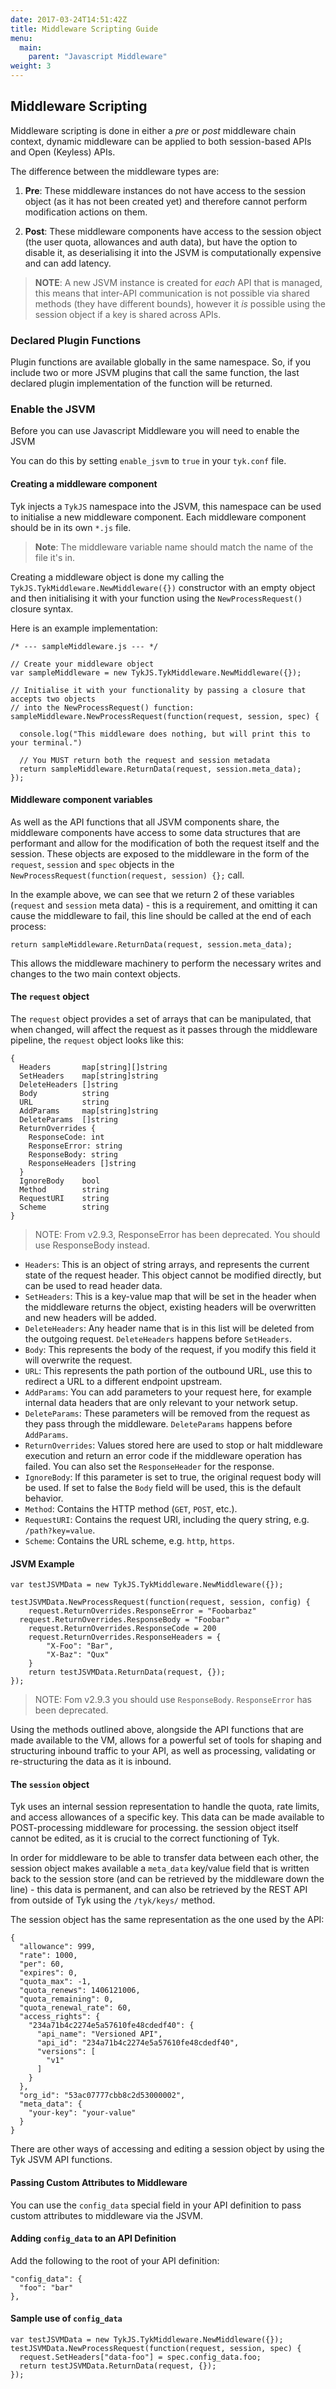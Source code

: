 ```yaml
---
date: 2017-03-24T14:51:42Z
title: Middleware Scripting Guide
menu:
  main:
    parent: "Javascript Middleware"
weight: 3
---
```


## Middleware Scripting

Middleware scripting is done in either a _pre_ or _post_ middleware chain context, dynamic middleware can be applied to both session-based APIs and Open (Keyless) APIs.

The difference between the middleware types are:

1.  **Pre**: These middleware instances do not have access to the session object (as it has not been created yet) and therefore cannot perform modification actions on them.

2.  **Post**: These middleware components have access to the session object (the user quota, allowances and auth data), but have the option to disable it, as deserialising it into the JSVM is computationally expensive and can add latency.

> **NOTE**: A new JSVM instance is created for _each_ API that is managed, this means that inter-API communication is not possible via shared methods (they have different bounds), however it _is_ possible using the session object if a key is shared across APIs.

### Declared Plugin Functions

Plugin functions are available globally in the same namespace. So, if you include two or more JSVM plugins that call the same function, the last declared plugin implementation of the function will be returned.

### Enable the JSVM

Before you can use Javascript Middleware you will need to enable the JSVM

You can do this by setting `enable_jsvm` to `true` in your `tyk.conf` file.

#### Creating a middleware component

Tyk injects a `TykJS` namespace into the JSVM, this namespace can be used to initialise a new middleware component. Each middleware component should be in its own `*.js` file.

> **Note**: The middleware variable name should match the name of the file it's in.

Creating a middleware object is done my calling the `TykJS.TykMiddleware.NewMiddleware({})` constructor with an empty object and then initialising it with your function using the `NewProcessRequest()` closure syntax.

Here is an example implementation:

```{.copyWrapper}
/* --- sampleMiddleware.js --- */

// Create your middleware object
var sampleMiddleware = new TykJS.TykMiddleware.NewMiddleware({});

// Initialise it with your functionality by passing a closure that accepts two objects
// into the NewProcessRequest() function:
sampleMiddleware.NewProcessRequest(function(request, session, spec) {

  console.log("This middleware does nothing, but will print this to your terminal.")

  // You MUST return both the request and session metadata
  return sampleMiddleware.ReturnData(request, session.meta_data);
});
```

#### Middleware component variables

As well as the API functions that all JSVM components share, the middleware components have access to some data structures that are performant and allow for the modification of both the request itself and the session. These objects are exposed to the middleware in the form of the `request`, `session` and `spec` objects in the `NewProcessRequest(function(request, session) {};` call.

In the example above, we can see that we return 2 of these variables (`request` and `session` meta data) - this is a requirement, and omitting it can cause the middleware to fail, this line should be called at the end of each process:

```
return sampleMiddleware.ReturnData(request, session.meta_data);
```

This allows the middleware machinery to perform the necessary writes and changes to the two main context objects.

#### The `request` object

The `request` object provides a set of arrays that can be manipulated, that when changed, will affect the request as it passes through the middleware pipeline, the `request` object looks like this:

```{.copyWrapper}
{
  Headers       map[string][]string
  SetHeaders    map[string]string
  DeleteHeaders []string
  Body          string
  URL           string
  AddParams     map[string]string
  DeleteParams  []string
  ReturnOverrides {
    ResponseCode: int
    ResponseError: string
    ResponseBody: string
    ResponseHeaders []string
  }
  IgnoreBody    bool
  Method        string
  RequestURI    string
  Scheme        string
}
```
 > NOTE: From v2.9.3, ResponseError has been deprecated. You should use ResponseBody instead.

- `Headers`: This is an object of string arrays, and represents the current state of the request header. This object cannot be modified directly, but can be used to read header data.
- `SetHeaders`: This is a key-value map that will be set in the header when the middleware returns the object, existing headers will be overwritten and new headers will be added.
- `DeleteHeaders`: Any header name that is in this list will be deleted from the outgoing request. `DeleteHeaders` happens before `SetHeaders`.
- `Body`: This represents the body of the request, if you modify this field it will overwrite the request.
- `URL`: This represents the path portion of the outbound URL, use this to redirect a URL to a different endpoint upstream.
- `AddParams`: You can add parameters to your request here, for example internal data headers that are only relevant to your network setup.
- `DeleteParams`: These parameters will be removed from the request as they pass through the middleware. `DeleteParams` happens before `AddParams`.
- `ReturnOverrides`: Values stored here are used to stop or halt middleware execution and return an error code if the middleware operation has failed. You can also set the `ResponseHeader` for the response.
- `IgnoreBody`: If this parameter is set to true, the original request body will be used. If set to false the `Body` field will be used, this is the default behavior.
- `Method`: Contains the HTTP method (`GET`, `POST`, etc.).
- `RequestURI`: Contains the request URI, including the query string, e.g. `/path?key=value`.
- `Scheme`: Contains the URL scheme, e.g. `http`, `https`.

#### JSVM Example

```
var testJSVMData = new TykJS.TykMiddleware.NewMiddleware({});

testJSVMData.NewProcessRequest(function(request, session, config) {
	request.ReturnOverrides.ResponseError = "Foobarbaz"
  request.ReturnOverrides.ResponseBody = "Foobar"
	request.ReturnOverrides.ResponseCode = 200
	request.ReturnOverrides.ResponseHeaders = {
		"X-Foo": "Bar",
		"X-Baz": "Qux"
	}
	return testJSVMData.ReturnData(request, {});
});
```
 > NOTE: Fom v2.9.3 you should use `ResponseBody`. `ResponseError` has been deprecated.

Using the methods outlined above, alongside the API functions that are made available to the VM, allows for a powerful set of tools for shaping and structuring inbound traffic to your API, as well as processing, validating or re-structuring the data as it is inbound.

#### The `session` object

Tyk uses an internal session representation to handle the quota, rate limits, and access allowances of a specific key. This data can be made available to POST-processing middleware for processing. the session object itself cannot be edited, as it is crucial to the correct functioning of Tyk.

In order for middleware to be able to transfer data between each other, the session object makes available a `meta_data` key/value field that is written back to the session store (and can be retrieved by the middleware down the line) - this data is permanent, and can also be retrieved by the REST API from outside of Tyk using the `/tyk/keys/` method.

The session object has the same representation as the one used by the API:

```{.copyWrapper}
{
  "allowance": 999,
  "rate": 1000,
  "per": 60,
  "expires": 0,
  "quota_max": -1,
  "quota_renews": 1406121006,
  "quota_remaining": 0,
  "quota_renewal_rate": 60,
  "access_rights": {
    "234a71b4c2274e5a57610fe48cdedf40": {
      "api_name": "Versioned API",
      "api_id": "234a71b4c2274e5a57610fe48cdedf40",
      "versions": [
        "v1"
      ]
    }
  },
  "org_id": "53ac07777cbb8c2d53000002",
  "meta_data": {
    "your-key": "your-value"
  }
}
```

There are other ways of accessing and editing a session object by using the Tyk JSVM API functions.

#### Passing Custom Attributes to Middleware

You can use the `config_data` special field in your API definition to pass custom attributes to middleware via the JSVM.

#### Adding `config_data` to an API Definition

Add the following to the root of your API definition:

```{.copyWrapper}
"config_data": {
  "foo": "bar"
},
```

#### Sample use of `config_data`

```
var testJSVMData = new TykJS.TykMiddleware.NewMiddleware({});
testJSVMData.NewProcessRequest(function(request, session, spec) {
  request.SetHeaders["data-foo"] = spec.config_data.foo;
  return testJSVMData.ReturnData(request, {});
});
```
